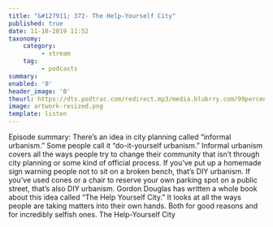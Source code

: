 ```yaml
---
title: "&#127911; 372- The Help-Yourself City"
published: true
date: 11-10-2019 11:52
taxonomy:
    category:
         - stream
    tag:
         - podcasts
summary:
enabled: '0'
header_image: '0'
theurl: https://dts.podtrac.com/redirect.mp3/media.blubrry.com/99percentinvisible/dovetail.prxu.org/96/8693e86b-0c58-4276-a4ee-b016cc634222/372_The_Help_Yourself_City_pt01.mp3
image: artwork-resized.png
template: listen
---
```

 
Episode summary: There’s an idea in city planning called “informal urbanism.” Some people call it “do-it-yourself urbanism.” Informal urbanism covers all the ways people try to change their community that isn’t through city planning or some kind of official process. If you’ve put up a homemade sign warning people not to sit on a broken bench, that’s DIY urbanism. If you’ve used cones or a chair to reserve your own parking spot on a public street, that’s also DIY urbanism. Gordon Douglas has written a whole book about this idea called “The Help Yourself City.” It looks at all the ways people are taking matters into their own hands. Both for good reasons and for incredibly selfish ones. The Help-Yourself City
